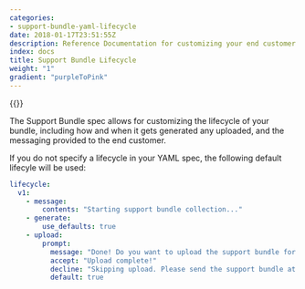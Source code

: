 ```yaml
---
categories:
- support-bundle-yaml-lifecycle
date: 2018-01-17T23:51:55Z
description: Reference Documentation for customizing your end customer's Support Bundle experience
index: docs
title: Support Bundle Lifecycle 
weight: "1"
gradient: "purpleToPink"
---
```


{{<legacynotice>}}

The Support Bundle spec allows for customizing the lifecycle of your bundle,
including how and when it gets generated any uploaded, and the messaging provided to the end customer.

If you do not specify a lifecycle in your YAML spec, the following default lifecyle will be used:

```yaml
lifecycle:
  v1:
    - message: 
        contents: "Starting support bundle collection..."
    - generate:
        use_defaults: true
    - upload:
        prompt: 
          message: "Done! Do you want to upload the support bundle for analysis?"
          accept: "Upload complete!"
          decline: "Skipping upload. Please send the support bundle at {{.BundlePath}} to support."
          default: true
```
